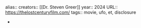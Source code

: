 alias::
creators:: [[Dr. Steven Greer]]
year:: 2024
URL:: https://thelostcenturyfilm.com/
tags:: movie, ufo, et, disclosure

-
